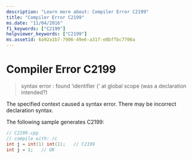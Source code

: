 ```yaml
---
description: "Learn more about: Compiler Error C2199"
title: "Compiler Error C2199"
ms.date: "11/04/2016"
f1_keywords: ["C2199"]
helpviewer_keywords: ["C2199"]
ms.assetid: 6a92a1b7-7906-49e6-a31f-e8bffbc7706a
---
```

# Compiler Error C2199

> syntax error : found 'identifier (' at global scope (was a declaration intended?)

The specified context caused a syntax error. There may be incorrect declaration syntax.

The following sample generates C2199:

```cpp
// C2199.cpp
// compile with: /c
int j = int(1) int(1);   // C2199
int j = 1;   // OK
```
